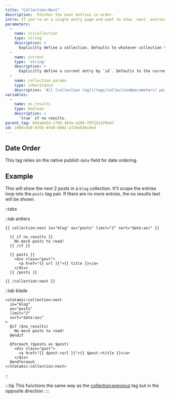 ```yaml
---
title: "Collection:Next"
description:  Fetches the next entries in order.
intro: If you're on a single entry page and want to show _next_ entries in order (publish date, alphabetical, or manual), this is the tag you're looking for.
parameters:
  -
    name: in|collection
    type: string
    description: >
      Explicitly define a collection. Defaults to whatever collection the current entry is in.
  -
    name: current
    type: 'string'
    description: >
      Explicitly define a current entry by `id`. Defaults to the current entry in context.
  -
    name: collection params
    type: inheritance
    description: 'All [collection tag](/tags/collection#parameters) parameters are available.'
variables:
  -
    name: no_results
    type: boolean
    description: >
      `true` if no results.
parent_tag: 045a6e54-c792-483a-a109-f07251a79e47
id: 2d66cda0-8765-4fe8-b902-a72de83bcbed
---
```

## Date Order
This tag relies on the native publish `date` field for date ordering.

## Example

This will show the next 2 posts in a `blog` collection. It'll scope the entries loop into the `posts` tag pair. If there are no more entries, the no results text will be shown.

::tabs

::tab antlers
```antlers
{{ collection:next in="blog" as="posts" limit="2" sort="date:asc" }}

  {{ if no_results }}
    No more posts to read!
  {{ /if }}

  {{ posts }}
    <div class="post">
      <a href="{{ url }}">{{ title }}</a>
    </div>
  {{ /posts }}

{{ /collection:next }}
```
::tab blade
```blade
<statamic:collection:next
  in="blog"
  as="posts"
  limit="2"
  sort="date:asc"
>
  @if ($no_results)
    No more posts to read!
  @endif

  @foreach ($posts as $post)
    <div class="post">
      <a href="{{ $post->url }}">{{ $post->title }}</a>
    </div>
  @endforeach
</statamic:collection:next>
```
::

:::tip
This functions the same way as the [collection:previous](/tags/collection-previous) tag but in the opposite direction.
:::
